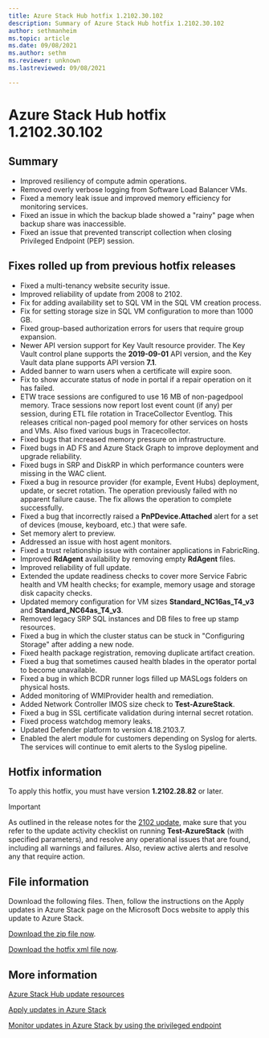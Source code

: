 ```yaml
---
title: Azure Stack Hub hotfix 1.2102.30.102
description: Summary of Azure Stack Hub hotfix 1.2102.30.102
author: sethmanheim
ms.topic: article
ms.date: 09/08/2021
ms.author: sethm
ms.reviewer: unknown
ms.lastreviewed: 09/08/2021

---
```


# Azure Stack Hub hotfix 1.2102.30.102

## Summary

- Improved resiliency of compute admin operations.
- Removed overly verbose logging from Software Load Balancer VMs.
- Fixed a memory leak issue and improved memory efficiency for monitoring services.
- Fixed an issue in which the backup blade showed a "rainy" page when backup share was inaccessible.
- Fixed an issue that prevented transcript collection when closing Privileged Endpoint (PEP) session.

## Fixes rolled up from previous hotfix releases

- Fixed a multi-tenancy website security issue.
- Improved reliability of update from 2008 to 2102.
- Fix for adding availability set to SQL VM in the SQL VM creation process.
- Fix for setting storage size in SQL VM configuration to more than 1000 GB.
- Fixed group-based authorization errors for users that require group expansion.
- Newer API version support for Key Vault resource provider. The Key Vault control plane supports the **2019-09-01** API version, and the Key Vault data plane supports API version **7.1**.
- Added banner to warn users when a certificate will expire soon.
- Fix to show accurate status of node in portal if a repair operation on it has failed.
- ETW trace sessions are configured to use 16 MB of non-pagedpool memory. Trace sessions now report lost event count (if any) per session, during ETL file rotation in TraceCollector Eventlog. This releases critical non-paged pool memory for other services on hosts and VMs. Also fixed various bugs in Tracecollector.
- Fixed bugs that increased memory pressure on infrastructure.
- Fixed bugs in AD FS and Azure Stack Graph to improve deployment and upgrade reliability.
- Fixed bugs in SRP and DiskRP in which performance counters were missing in the WAC client.
- Fixed a bug in resource provider (for example, Event Hubs) deployment, update, or secret rotation. The operation previously failed with no apparent failure cause. The fix allows the operation to complete successfully.
- Fixed a bug that incorrectly raised a **PnPDevice.Attached** alert for a set of devices (mouse, keyboard, etc.) that were safe.
- Set memory alert to preview.
- Addressed an issue with host agent monitors.
- Fixed a trust relationship issue with container applications in FabricRing.
- Improved **RdAgent** availability by removing empty **RdAgent** files.
- Improved reliability of full update.
- Extended the update readiness checks to cover more Service Fabric health and VM health checks; for example, memory usage and storage disk capacity checks.
- Updated memory configuration for VM sizes **Standard_NC16as_T4_v3** and **Standard_NC64as_T4_v3**.
- Removed legacy SRP SQL instances and DB files to free up stamp resources.
- Fixed a bug in which the cluster status can be stuck in "Configuring Storage" after adding a new node.
- Fixed health package registration, removing duplicate artifact creation.
- Fixed a bug that sometimes caused health blades in the operator portal to become unavailable.
- Fixed a bug in which BCDR runner logs filled up MASLogs folders on physical hosts.
- Added monitoring of WMIProvider health and remediation.
- Added Network Controller IMOS size check to **Test-AzureStack**.
- Fixed a bug in SSL certificate validation during internal secret rotation.
- Fixed process watchdog memory leaks.
- Updated Defender platform to version 4.18.2103.7.
- Enabled the alert module for customers depending on Syslog for alerts. The services will continue to emit alerts to the Syslog pipeline.

## Hotfix information

To apply this hotfix, you must have version **1.2102.28.82** or later.

> [!IMPORTANT]
> As outlined in the release notes for the [2102 update](release-notes.md?view=azs-2102&preserve-view=true), make sure that you refer to the update activity checklist on running **Test-AzureStack** (with specified parameters), and resolve any operational issues that are found, including all warnings and failures. Also, review active alerts and resolve any that require action.

## File information

Download the following files. Then, follow the instructions on the Apply updates in Azure Stack page on the Microsoft Docs website to apply this update to Azure Stack.

[Download the zip file now](https://azurestackhub.azureedge.net/PR/download/MAS_ProdHotfix_1.2102.30.102/HotFix/AzS_Update_1.2102.30.102.zip).

[Download the hotfix xml file now](https://azurestackhub.azureedge.net/PR/download/MAS_ProdHotfix_1.2102.30.102/HotFix/metadata.xml).

## More information

[Azure Stack Hub update resources](azure-stack-updates.md)

[Apply updates in Azure Stack](azure-stack-apply-updates.md)

[Monitor updates in Azure Stack by using the privileged endpoint](azure-stack-monitor-update.md)
